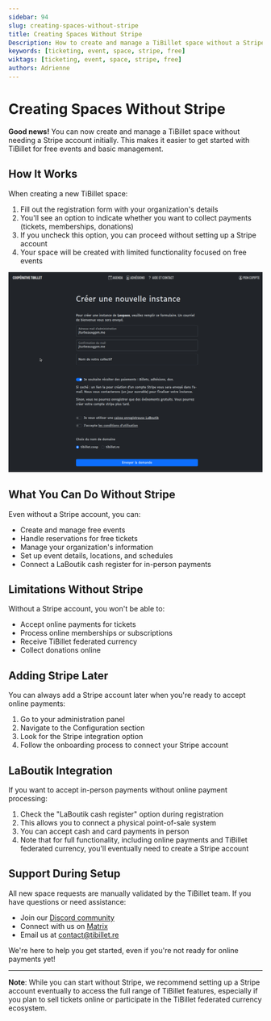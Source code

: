 ```yaml
---
sidebar: 94
slug: creating-spaces-without-stripe
title: Creating Spaces Without Stripe
Description: How to create and manage a TiBillet space without a Stripe account
keywords: [ticketing, event, space, stripe, free]
wiktags: [ticketing, event, space, stripe, free]
authors: Adrienne
---
```


# Creating Spaces Without Stripe

**Good news!** You can now create and manage a TiBillet space without needing a Stripe account initially. This makes it easier to get started with TiBillet for free events and basic management.

## How It Works

When creating a new TiBillet space:

1. Fill out the registration form with your organization's details
2. You'll see an option to indicate whether you want to collect payments (tickets, memberships, donations)
3. If you uncheck this option, you can proceed without setting up a Stripe account
4. Your space will be created with limited functionality focused on free events

![Creating Space Without Stripe](/img/creating_space_without_stripe.jpg)

## What You Can Do Without Stripe

Even without a Stripe account, you can:

- Create and manage free events
- Handle reservations for free tickets
- Manage your organization's information
- Set up event details, locations, and schedules
- Connect a LaBoutik cash register for in-person payments

## Limitations Without Stripe

Without a Stripe account, you won't be able to:

- Accept online payments for tickets
- Process online memberships or subscriptions
- Receive TiBillet federated currency
- Collect donations online

## Adding Stripe Later

You can always add a Stripe account later when you're ready to accept online payments:

1. Go to your administration panel
2. Navigate to the Configuration section
3. Look for the Stripe integration option
4. Follow the onboarding process to connect your Stripe account

## LaBoutik Integration

If you want to accept in-person payments without online payment processing:

1. Check the "LaBoutik cash register" option during registration
2. This allows you to connect a physical point-of-sale system
3. You can accept cash and card payments in person
4. Note that for full functionality, including online payments and TiBillet federated currency, you'll eventually need to create a Stripe account

## Support During Setup

All new space requests are manually validated by the TiBillet team. If you have questions or need assistance:

- Join our [Discord community](https://discord.gg/7FJvtYx)
- Connect with us on [Matrix](https://matrix.to/#/#tibillet:tiers-lieux.org)
- Email us at [contact@tibillet.re](mailto:contact@tibillet.re)

We're here to help you get started, even if you're not ready for online payments yet!

---

**Note**: While you can start without Stripe, we recommend setting up a Stripe account eventually to access the full range of TiBillet features, especially if you plan to sell tickets online or participate in the TiBillet federated currency ecosystem.